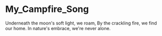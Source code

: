 # My_Campfire_Song
Underneath the moon's soft light, we roam,
By the crackling fire, we find our home.
In nature's embrace, we're never alone.
